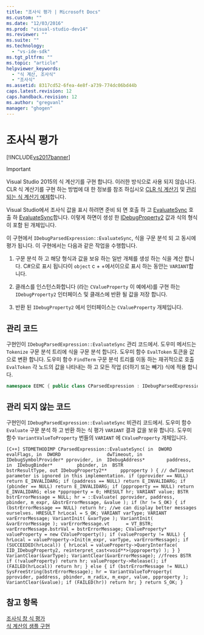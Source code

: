 ```yaml
---
title: "조사식 평가 | Microsoft Docs"
ms.custom: ""
ms.date: "12/03/2016"
ms.prod: "visual-studio-dev14"
ms.reviewer: ""
ms.suite: ""
ms.technology: 
  - "vs-ide-sdk"
ms.tgt_pltfrm: ""
ms.topic: "article"
helpviewer_keywords: 
  - "식 계산, 조사식"
  - "조사식"
ms.assetid: 8317cd52-6fea-4e8f-a739-774dc06bd44b
caps.latest.revision: 12
caps.handback.revision: 12
ms.author: "gregvanl"
manager: "ghogen"
---
```

# 조사식 평가
[!INCLUDE[vs2017banner](../../code-quality/includes/vs2017banner.md)]

> [!IMPORTANT]
>  Visual Studio 2015의 식 계산기를 구현 합니다. 이러한 방식으로 사용 되지 않습니다. CLR 식 계산기를 구현 하는 방법에 대 한 정보를 참조 하십시오 [CLR 식 계산기](https://github.com/Microsoft/ConcordExtensibilitySamples/wiki/CLR-Expression-Evaluators) 및 [관리 되는 식 계산기 예제](https://github.com/Microsoft/ConcordExtensibilitySamples/wiki/Managed-Expression-Evaluator-Sample)합니다.  
  
 Visual Studio에서 조사식 값을 표시 하려면 준비 되 면 호출 하 고 [EvaluateSync](../../extensibility/debugger/reference/idebugexpression2-evaluatesync.md) 호출 하 [EvaluateSync](../../extensibility/debugger/reference/idebugparsedexpression-evaluatesync.md)합니다. 이렇게 하면이 생성 한 [IDebugProperty2](../../extensibility/debugger/reference/idebugproperty2.md) 값과 식의 형식이 포함 된 개체입니다.  
  
 이 구현에서 `IDebugParsedExpression::EvaluateSync`, 식을 구문 분석 되 고 동시에 평가 됩니다. 이 구현에서는 다음과 같은 작업을 수행합니다.  
  
1.  구문 분석 하 고 해당 형식과 값을 보유 하는 일반 개체를 생성 하는 식을 계산 합니다. C\#으로 표시 됩니다이 `object` c \+ \+에서이으로 표시 하는 동안는 `VARIANT`합니다.  
  
2.  클래스를 인스턴스화합니다 \(라는 `CValueProperty` 이 예에서\)를 구현 하는 `IDebugProperty2` 인터페이스 및 클래스에 반환 될 값을 저장 합니다.  
  
3.  반환 된 `IDebugProperty2` 에서 인터페이스는 `CValueProperty` 개체입니다.  
  
## 관리 코드  
 구현인이 `IDebugParsedExpression::EvaluateSync` 관리 코드에서. 도우미 메서드는 `Tokenize` 구문 분석 트리에 식을 구문 분석 합니다. 도우미 함수 `EvalToken` 토큰을 값으로 변환 합니다. 도우미 함수 `FindTerm` 구문 분석 트리를 이동 하는 재귀적으로 호출 `EvalToken` 각 노드의 값을 나타내는 하 고 모든 작업 \(더하기 또는 빼기\) 식에 적용 합니다.  
  
```c#  
namespace EEMC { public class CParsedExpression : IDebugParsedExpression { public HRESULT EvaluateSync( uint evalFlags, uint timeout, IDebugSymbolProvider provider, IDebugAddress address, IDebugBinder binder, string resultType, out IDebugProperty2 result) { HRESULT retval = COM.S_OK; this.evalFlags = evalFlags; this.timeout = timeout; this.provider = provider; this.address = address; this.binder = binder; this.resultType = resultType; try { IDebugField field = null; // Tokenize, then parse. tokens = Tokenize(expression); result = new CValueProperty( expression, (int) FindTerm(EvalToken(tokens[0], out field),1), field, binder); } catch (ParseException) { result = new CValueProperty(expression, "Huh?"); retval = COM.E_INVALIDARG; } return retval; } } }  
```  
  
## 관리 되지 않는 코드  
 구현인이 `IDebugParsedExpression::EvaluateSync` 비관리 코드에서. 도우미 함수 `Evaluate` 구문 분석 하 고 반환 하는 식 평가 `VARIANT` 결과 값을 보유 합니다. 도우미 함수 `VariantValueToProperty` 번들의 `VARIANT` 에 `CValueProperty` 개체입니다.  
  
```  
[C++] STDMETHODIMP CParsedExpression::EvaluateSync( in  DWORD                 evalFlags, in  DWORD                 dwTimeout, in  IDebugSymbolProvider* pprovider, in  IDebugAddress*        paddress, in  IDebugBinder*         pbinder, in  BSTR                  bstrResultType, out IDebugProperty2**     ppproperty ) { // dwTimeout parameter is ignored in this implementation. if (pprovider == NULL) return E_INVALIDARG; if (paddress == NULL) return E_INVALIDARG; if (pbinder == NULL) return E_INVALIDARG; if (ppproperty == NULL) return E_INVALIDARG; else *ppproperty = 0; HRESULT hr; VARIANT value; BSTR    bstrErrorMessage = NULL; hr = ::Evaluate( pprovider, paddress, pbinder, m_expr, &bstrErrorMessage, &value ); if (hr != S_OK) { if (bstrErrorMessage == NULL) return hr; //we can display better messages ourselves. HRESULT hrLocal = S_OK; VARIANT varType; VARIANT varErrorMessage; VariantInit( &varType ); VariantInit( &varErrorMessage ); varErrorMessage.vt      = VT_BSTR; varErrorMessage.bstrVal = bstrErrorMessage; CValueProperty* valueProperty = new CValueProperty(); if (valueProperty != NULL) { hrLocal = valueProperty->Init(m_expr, varType, varErrorMessage); if (SUCCEEDED(hrLocal)) { hrLocal = valueProperty->QueryInterface( IID_IDebugProperty2, reinterpret_cast<void**>(ppproperty) ); } } VariantClear(&varType); VariantClear(&varErrorMessage); //frees BSTR if (!valueProperty) return hr; valueProperty->Release(); if (FAILED(hrLocal)) return hr; } else { if (bstrErrorMessage != NULL) SysFreeString(bstrErrorMessage); hr = VariantValueToProperty( pprovider, paddress, pbinder, m_radix, m_expr, value, ppproperty ); VariantClear(&value); if (FAILED(hr)) return hr; } return S_OK; }  
```  
  
## 참고 항목  
 [조사식 창 식 평가](../../extensibility/debugger/evaluating-a-watch-window-expression.md)   
 [식 계산의 샘플 구현](../../extensibility/debugger/sample-implementation-of-expression-evaluation.md)